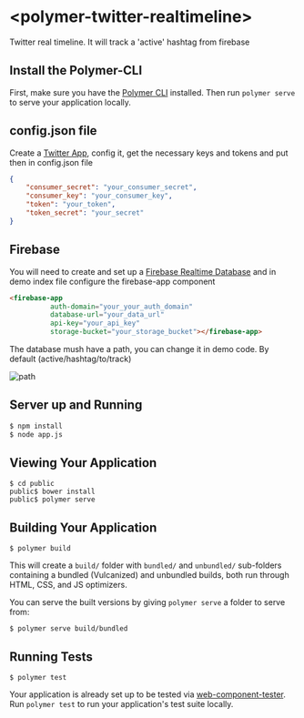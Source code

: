 # \<polymer-twitter-realtimeline\>

Twitter real timeline. It will track a 'active' hashtag from firebase

## Install the Polymer-CLI

First, make sure you have the [Polymer CLI](https://www.npmjs.com/package/polymer-cli) installed. Then run `polymer serve` to serve your application locally.

## config.json file

Create a [Twitter App](https://apps.twitter.com/), config it, get the necessary keys and tokens and put then in config.json file

```json
{
    "consumer_secret": "your_consumer_secret",
    "consumer_key": "your_consumer_key",
    "token": "your_token",
    "token_secret": "your_secret"
}
```

## Firebase
You will need to create and set up a [Firebase Realtime Database](https://firebase.google.com/docs/database/) 
and in demo index file configure the firebase-app component

```html
<firebase-app
          auth-domain="your_your_auth_domain"
          database-url="your_data_url"
          api-key="your_api_key"
          storage-bucket="your_storage_bucket"></firebase-app>
```
The database mush have a path, you can change it in demo code. By default (active/hashtag/to/track)

![path](https://cloud.githubusercontent.com/assets/10350688/18666822/1b2f229e-7f2e-11e6-947c-40214ea45330.png)

## Server up and Running

```html
$ npm install
$ node app.js
```

## Viewing Your Application

```
$ cd public
public$ bower install
public$ polymer serve
```

## Building Your Application

```
$ polymer build
```

This will create a `build/` folder with `bundled/` and `unbundled/` sub-folders
containing a bundled (Vulcanized) and unbundled builds, both run through HTML,
CSS, and JS optimizers.

You can serve the built versions by giving `polymer serve` a folder to serve
from:

```
$ polymer serve build/bundled
```

## Running Tests

```
$ polymer test
```

Your application is already set up to be tested via [web-component-tester](https://github.com/Polymer/web-component-tester). Run `polymer test` to run your application's test suite locally.
